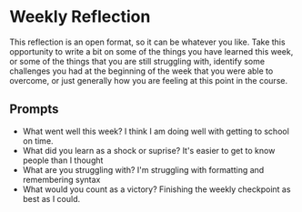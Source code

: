 # Weekly Reflection
This reflection is an open format, so it can be whatever you like. Take this opportunity to write a bit on some of the things you have learned this week, or some of the things that you are still struggling with, identify some challenges you had at the beginning of the week that you were able to overcome, or just generally how you are feeling at this point in the course.

## Prompts
- What went well this week?
I think I am doing well with getting to school on time.
- What did you learn as a shock or suprise?
It's easier to get to know people than I thought
- What are you struggling with?
I'm struggling with formatting and remembering syntax
- What would you count as a victory?
Finishing the weekly checkpoint as best as I could.